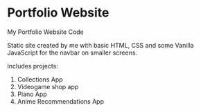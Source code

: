 # Portfolio Website
My Portfolio Website Code

Static site created by me with basic HTML, CSS and some Vanilla JavaScript for the navbar on smaller screens.

Includes projects:

  1. Collections App
  2. Videogame shop app
  3. Piano App
  4. Anime Recommendations App
